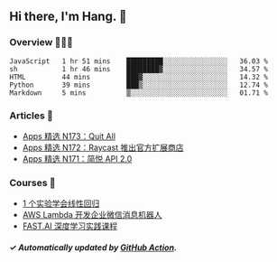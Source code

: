 ## Hi there, I'm Hang. 👋

### Overview 👨🏻‍💻

<!--START_SECTION:waka-->
```text
JavaScript   1 hr 51 mins    █████████░░░░░░░░░░░░░░░░   36.03 % 
sh           1 hr 46 mins    ████████▓░░░░░░░░░░░░░░░░   34.57 % 
HTML         44 mins         ███▓░░░░░░░░░░░░░░░░░░░░░   14.32 % 
Python       39 mins         ███▒░░░░░░░░░░░░░░░░░░░░░   12.74 % 
Markdown     5 mins          ▒░░░░░░░░░░░░░░░░░░░░░░░░   01.71 % 
```
<!--END_SECTION:waka-->

### Articles 📝

<!-- BLOG:START -->
- [Apps 精选 N173：Quit All](http://huhuhang.com/post/product-hunt/product-hunt-n173?from=github)
- [Apps 精选 N172：Raycast 推出官方扩展商店](http://huhuhang.com/post/product-hunt/product-hunt-n172?from=github)
- [Apps 精选 N171：简悦 API 2.0](http://huhuhang.com/post/product-hunt/product-hunt-n171?from=github)<!-- BLOG:END -->

### Courses 🔗

<!-- SYL:START -->
- [1 个实验学会线性回归](https://lanqiao.cn/courses/4855)
- [AWS Lambda 开发企业微信消息机器人](https://lanqiao.cn/courses/2868)
- [FAST.AI 深度学习实践课程](https://lanqiao.cn/courses/1445)
<!-- SYL:END -->

##### ✓ Automatically updated by [GitHub Action](https://github.com/huhuhang/huhuhang/actions).
